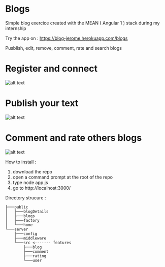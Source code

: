 # Blogs
Simple blog exercice created with the MEAN ( Angular 1 ) stack during my internship

Try the app on : https://blog-jerome.herokuapp.com/blogs

Pusblish, edit, remove, comment, rate and search blogs

# Register and connect
![alt text](https://img15.hostingpics.net/pics/596268inscription.png)

# Publish your text
![alt text](https://img15.hostingpics.net/pics/642551publication.png)

# Comment and rate others blogs
![alt text](https://img15.hostingpics.net/pics/671135commentaire.png)

How to install :
1. download the repo
2. open a command prompt at the root of the repo
3. type node app.js
4. go to http://localhost:3000/

Directory strucure :
```
├───public
│   ├───blogDetails
│   ├───blogs
│   ├───factory
│   └───home
└───server       
    ├───config
    ├───middleware
    └───src <------- features
        ├───blog
        ├───comment
        ├───rating
        └───user
```

